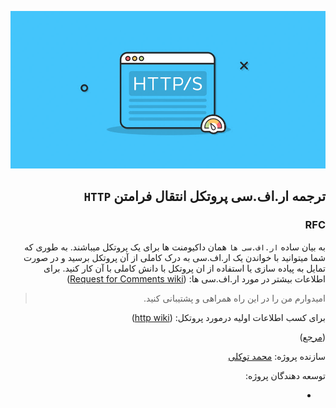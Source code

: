 ![Build Status - Cirrus](./http.png)

<div dir="rtl">

## ترجمه ار.اف.سی پروتکل انتقال فرامتن ‍‍`HTTP‍`

### RFC

به بیان ساده `ار.اف.سی ها` همان داکیومنت ها برای یک پروتکل میباشند.
به طوری که شما میتوانید با خواندن یک ار.اف.سی به درک کاملی از آن پروتکل برسید و در صورت تمایل به پیاده سازی یا استفاده از ان پروتکل با دانش کاملی با آن کار کنید. برای اطلاعات بیشتر در مورد ار.اف.سی ها:
([Request for Comments wiki](https://en.wikipedia.org/wiki/Request_for_Comments))

> امیدوارم من را در این راه همراهی و پشتیبانی کنید.

برای کسب اطلاعات اولیه درمورد پروتکل:
([http wiki](https://en.wikipedia.org/wiki/Hypertext_Transfer_Protocol))

([مرجع](https://www.ietf.org/rfc/rfc2068.txt))

سازنده پروژه:
[محمد توکلی](github.com/mot3)

توسعه دهندگان پروژه:

-

</div>
